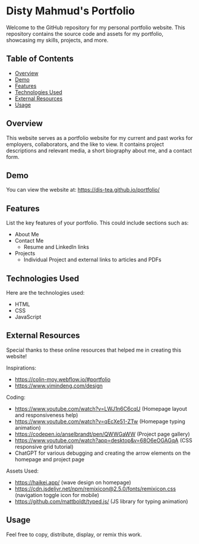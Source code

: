 # Disty Mahmud's Portfolio

Welcome to the GitHub repository for my personal portfolio website. This repository contains the source code and assets for my portfolio, showcasing my skills, projects, and more.

## Table of Contents

- [Overview](#overview)
- [Demo](#demo)
- [Features](#features)
- [Technologies Used](#technologies-used)
- [External Resources](#external-resources)
- [Usage](#usage)

## Overview

This website serves as a portfolio website for my current and past works for employers, collaborators, and the like to view. It contains project descriptions and relevant media, a short biography about me, and a contact form.

## Demo

You can view the website at: https://dis-tea.github.io/portfolio/

## Features

List the key features of your portfolio. This could include sections such as:
- About Me
- Contact Me
  - Resume and LinkedIn links
- Projects
  - Individual Project and external links to articles and PDFs

## Technologies Used

Here are the technologies used:

- HTML
- CSS
- JavaScript

## External Resources

Special thanks to these online resources that helped me in creating this website!

Inspirations: 
- https://colin-moy.webflow.io/#portfolio
- https://www.yimindeng.com/design

Coding:
- https://www.youtube.com/watch?v=LWJ1n6C6cqU (Homepage layout and responsiveness help)
- https://www.youtube.com/watch?v=qEcXe51-ZTw (Homepage typing animation)
- https://codepen.io/anselbrandt/pen/QWWGaWW (Project page gallery)
- https://www.youtube.com/watch?app=desktop&v=68O6eOGAGqA (CSS responsive grid tutorial)
- ChatGPT for various debugging and creating the arrow elements on the homepage and project page

Assets Used:
- https://haikei.app/ (wave design on homepage)
- https://cdn.jsdelivr.net/npm/remixicon@2.5.0/fonts/remixicon.css (navigation toggle icon for mobile)
- https://github.com/mattboldt/typed.js/ (JS library for typing animation)

## Usage
Feel free to copy, distribute, display, or remix this work.



